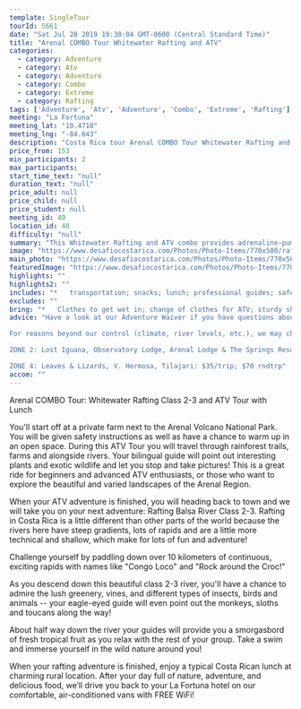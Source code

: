 ```yaml
---
template: SingleTour
tourId: 5661
date: "Sat Jul 20 2019 19:30:04 GMT-0600 (Central Standard Time)"
title: "Arenal COMBO Tour Whitewater Rafting and ATV"
categories: 
  - category: Adventure
  - category: Atv
  - category: Adventure
  - category: Combo
  - category: Extreme
  - category: Rafting
tags: ['Adventure', 'Atv', 'Adventure', 'Combo', 'Extreme', 'Rafting']
meeting: "La Fortuna"
meeting_lat: "10.4718"
meeting_lng: "-84.643"
description: "Costa Rica tour Arenal COMBO Tour Whitewater Rafting and ATV, id 5661"
price_from: 153
min_participants: 2
max_participants: 
start_time_text: "null"
duration_text: "null"
price_adult: null
price_child: null
price_student: null
meeting_id: 40
location_id: 40
difficulty: "null"
summary: "This Whitewater Rafting and ATV combo provides adrenaline-pumping action as well as many opportunities to spend time in the exotic nature and see plenty of wildlife! Experience Costa Rica like never before, from the river to the trail, a great all-day adventure. A great COMBO tour while visiting the La Fortuna, Arenal Area!"
image: "https://www.desafiocostarica.com/Photos/Photo-Items/770x500/rafting-atv-combo-tour-1434982929.jpg"
main_photo: "https://www.desafiocostarica.com/Photos/Photo-Items/770x500/rafting-atv-combo-tour-1434982929.jpg"
featuredImage: "https://www.desafiocostarica.com/Photos/Photo-Items/770x500/rafting-atv-combo-tour-1434982929.jpg"
highlights: ""
highlights2: ""
includes: "*   transportation; snacks; lunch; professional guides; safety instructions"
excludes: ""
bring: "*   Clothes to get wet in; change of clothes for ATV; sturdy shoes; extra pair of dry shoes; sunglasses with straps; sun protection; bug repellent"
advice: "Have a look at our Adventure Waiver if you have questions about our Costa Rica adventure tour policies.

For reasons beyond our control (climate, river levels, etc.), we may change to a more-suitable tour with an equal or similar adventure-appeal or offer other tour options so you don't miss out on a fun day in Costa Rica. We reserve the right to cancel a trip due to unfavorable conditions & will only run a tour according to our policies. Full refund is given if (on rare occasion) no tour is run. This adventure involves some inherent risk and physical exertion, so you must be in good physical conditions! NOTE: We have an extra transport charge for hotels outside of our normal pick-upZONE 1: 1-22 pax: No extra charge

ZONE 2: Lost Iguana, Observatory Lodge, Arenal Lodge & The Springs Resort: $20 per trip or $40 roundtrip. ZONE 3: Rancho Margot, Linda Vista, Arenal Vista: $25; $50 rndtrp

ZONE 4: Leaves & Lizards, V. Hermosa, Tilajari: $35/trip; $70 rndtrp"
accom: ""
---
```

Arenal COMBO Tour: Whitewater Rafting Class 2-3 and ATV Tour with Lunch

You'll start off at a private farm next to the Arenal Volcano National Park. You will be given safety instructions as well as have a chance to warm up in an open space. During this ATV Tour you will travel through rainforest trails, farms and alongside rivers. Your bilingual guide will point out interesting plants and exotic wildlife and let you stop and take pictures! This is a great ride for beginners and advanced ATV enthusiasts, or those who want to explore the beautiful and varied landscapes of the Arenal Region.

When your ATV adventure is finished, you will heading back to town and we will take you on your next adventure: Rafting Balsa River Class 2-3. Rafting in Costa Rica is a little different than other parts of the world because the rivers here have steep gradients, lots of rapids and are a little more technical and shallow, which make for lots of fun and adventure!

Challenge yourself by paddling down over 10 kilometers of continuous, exciting rapids with names like "Congo Loco" and "Rock around the Croc!"

As you descend down this beautiful class 2-3 river, you'll have a chance to admire the lush greenery, vines, and different types of insects, birds and animals -- your eagle-eyed guide will even point out the monkeys, sloths and toucans along the way!

About half way down the river your guides will provide you a smorgasbord of fresh tropical fruit as you relax with the rest of your group. Take a swim and immerse yourself in the wild nature around you!

When your rafting adventure is finished, enjoy a typical Costa Rican lunch at charming rural location. After your day full of nature, adventure, and delicious food, we’ll drive you back to your La Fortuna hotel on our comfortable, air-conditioned vans with FREE WiFi!